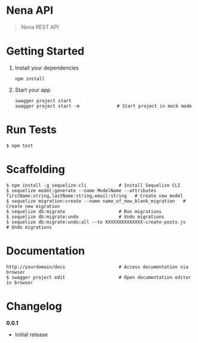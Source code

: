 # Nena API

> Nena REST API

# Getting Started

1. Install your dependencies

    ```
    npm install
    ```

2. Start your app

    ```
    swagger project start
    swagger project start -m              # Start project in mock mode
    ```

# Run Tests
```
$ npm test
```


# Scaffolding

```
$ npm install -g sequelize-cli            # Install Sequelize CLI
$ sequelize model:generate --name ModelName --attributes firstName:string,lastName:string,email:string   # Create new model
$ sequelize migration:create --name name_of_new_blank_migration   # Create new migration
$ sequelize db:migrate                    # Run migrations
$ sequelize db:migrate:undo               # Undo migrations
$ sequelize db:migrate:undo:all --to XXXXXXXXXXXXXX-create-posts.js   # Undo migrations

```


# Documentation
```
http://yourdomain/docs                    # Access documentation via browser
$ swagger project edit                    # Open documentation editor in browser
```

# Changelog

__0.0.1__

- Initial release
